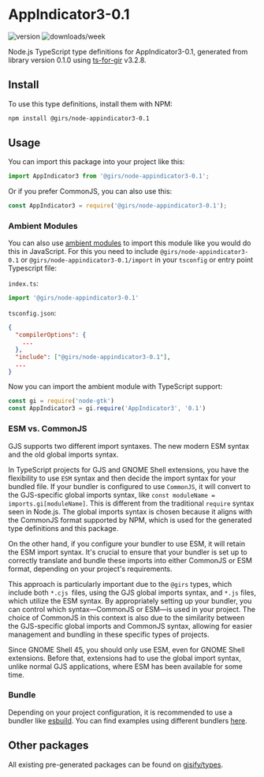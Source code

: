 
# AppIndicator3-0.1

![version](https://img.shields.io/npm/v/@girs/node-appindicator3-0.1)
![downloads/week](https://img.shields.io/npm/dw/@girs/node-appindicator3-0.1)


Node.js TypeScript type definitions for AppIndicator3-0.1, generated from library version 0.1.0 using [ts-for-gir](https://github.com/gjsify/ts-for-gir) v3.2.8.


## Install

To use this type definitions, install them with NPM:
```bash
npm install @girs/node-appindicator3-0.1
```

## Usage

You can import this package into your project like this:
```ts
import AppIndicator3 from '@girs/node-appindicator3-0.1';
```

Or if you prefer CommonJS, you can also use this:
```ts
const AppIndicator3 = require('@girs/node-appindicator3-0.1');
```

### Ambient Modules

You can also use [ambient modules](https://github.com/gjsify/ts-for-gir/tree/main/packages/cli#ambient-modules) to import this module like you would do this in JavaScript.
For this you need to include `@girs/node-appindicator3-0.1` or `@girs/node-appindicator3-0.1/import` in your `tsconfig` or entry point Typescript file:

`index.ts`:
```ts
import '@girs/node-appindicator3-0.1'
```

`tsconfig.json`:
```json
{
  "compilerOptions": {
    ...
  },
  "include": ["@girs/node-appindicator3-0.1"],
  ...
}
```

Now you can import the ambient module with TypeScript support: 

```ts
const gi = require('node-gtk')
const AppIndicator3 = gi.require('AppIndicator3', '0.1')
```



### ESM vs. CommonJS

GJS supports two different import syntaxes. The new modern ESM syntax and the old global imports syntax.

In TypeScript projects for GJS and GNOME Shell extensions, you have the flexibility to use `ESM` syntax and then decide the import syntax for your bundled file. If your bundler is configured to use `CommonJS`, it will convert to the GJS-specific global imports syntax, like `const moduleName = imports.gi[moduleName]`. This is different from the traditional `require` syntax seen in Node.js. The global imports syntax is chosen because it aligns with the CommonJS format supported by NPM, which is used for the generated type definitions and this package.

On the other hand, if you configure your bundler to use ESM, it will retain the ESM import syntax. It's crucial to ensure that your bundler is set up to correctly translate and bundle these imports into either CommonJS or ESM format, depending on your project's requirements.

This approach is particularly important due to the `@girs` types, which include both `*.cjs `files, using the GJS global imports syntax, and `*.js` files, which utilize the ESM syntax. By appropriately setting up your bundler, you can control which syntax—CommonJS or ESM—is used in your project. The choice of CommonJS in this context is also due to the similarity between the GJS-specific global imports and CommonJS syntax, allowing for easier management and bundling in these specific types of projects.

Since GNOME Shell 45, you should only use ESM, even for GNOME Shell extensions. Before that, extensions had to use the global import syntax, unlike normal GJS applications, where ESM has been available for some time.

### Bundle

Depending on your project configuration, it is recommended to use a bundler like [esbuild](https://esbuild.github.io/). You can find examples using different bundlers [here](https://github.com/gjsify/ts-for-gir/tree/main/examples).

## Other packages

All existing pre-generated packages can be found on [gjsify/types](https://github.com/gjsify/types).

